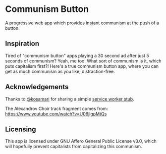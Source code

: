 # Communism Button

A progressive web app which provides instant communism at the push of a button.

## Inspiration

Tired of "communism button" apps playing a 30 second ad after just 5 seconds of communism? Yeah, me too.
What sort of communism is it, which puts capitalism first?! Here's a true communism button
app, where you can get as much communism as you like, distraction-free.

## Acknowledgements
Thanks to [@kosamari](https://github.com/kosamari) for sharing a simple [service worker stub](https://gist.github.com/kosamari/7c5d1e8449b2fbc97d372675f16b566e).

The Alexandrov Choir track fragment comes from: https://www.youtube.com/watch?v=U06jlgpMtQs

## Licensing
This app is licensed under GNU Affero General Public License v3.0, which will hopefully
prevent capitalists from capitalizing this communism.

